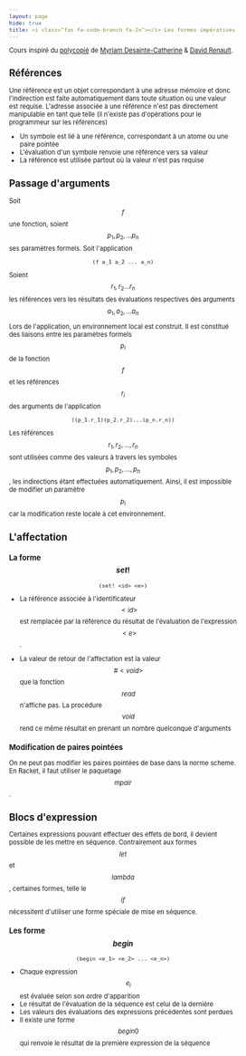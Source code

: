```yaml
---
layout: page
hide: true
title: <i class="fas fa-code-branch fa-2x"></i> Les formes impératives 
---
```

<script type="text/javascript" async
  src="https://cdn.mathjax.org/mathjax/latest/MathJax.js?config=TeX-MML-AM_CHTML">
</script>

Cours inspiré du
[polycopié](https://www.labri.fr/perso/myriam/Enseignement/Scheme/scheme.pdf)
de [Myriam Desainte-Catherine](https://www.labri.fr/perso/myriam/) & [David Renault](https://www.labri.fr/perso/renault/working/index.php).

<style>
html {
 zoom: 0.80;
}
</style>

## <i class="fas fa-code-branch"></i> Références 

Une référence est un objet correspondant à une adresse mémoire et donc
l'indirection est faite automatiquement dans toute situation où une valeur est
requise. L'adresse associée à une référence n'est pas directement manipulable en
tant que telle (il n'existe pas d'opérations pour le programmeur sur les
références)

* Un symbole est lié à une référence, correspondant à un atome ou une paire
  pointée 
* L'évaluation d'un symbole renvoie une référence vers sa valeur 
* La référence est utilisée partout où la valeur n'est pas requise

## <i class="fas fa-code-branch"></i> Passage d'arguments 

Soit $$f$$ une fonction, soient $$p_1,p_2, ... p_n$$ ses paramètres formels. Soit
l'application 

$$\texttt{(f a_1 a_2 ... a_n)}$$

Soient $$r_1, r_2 ... r_n$$ les références vers les résultats des évaluations
respectives des arguments $$a_1, a_2, ... a_n$$

Lors de l'application, un environnement local est construit. Il est constitué
des liaisons entre les paramètres formels $$p_i$$ de la fonction $$f$$ et les
références $$r_i$$ des arguments de l'application 

$$\texttt{((p_1.r_1)(p_2.r_2)...(p_n.r_n))}$$


Les références $$r_1,r_2,..., r_n$$ sont utilisées comme des valeurs à travers
les symboles $$p_1, p_2, ..., p_n$$, les indirections étant effectuées
automatiquement. Ainsi, il est impossible de modifier un paramètre $$p_i$$ car
la modification reste locale à cet environnement.

## <i class="fas fa-code-branch"></i> L'affectation 

### La forme $$set!$$

$$\texttt{(set! <id> <e>)}$$

* La référence associée à l'identificateur $$<id>$$ est remplacée par la référence
  du résultat de l'évaluation de l'expression $$<e>$$.
  
* La valeur de retour de l'affectation est la valeur $$\#<void>$$ que la fonction
$$read$$ n'affiche pas. La procédure $$void$$ rend ce même résultat en prenant un
nombre quelconque d'arguments

### Modification de paires pointées 

On ne peut pas modifier les paires pointées de base dans la norme scheme. En
Racket, il faut utiliser le paquetage $$mpair$$.

## <i class="fas fa-code-branch"></i> Blocs d'expression

Certaines expressions pouvant effectuer des effets de bord, il devient possible
de les mettre en séquence. Contrairement aux formes $$let$$ et $$lambda$$,
certaines formes, telle le $$if$$ nécessitent d'utiliser une forme spéciale de
mise en séquence. 

### Les forme $$begin$$

$$\texttt{(begin <e_1> <e_2> ... <e_n>)}$$

* Chaque expression $$e_i$$ est évaluée selon son ordre d'apparition 
* Le résultat de l'évaluation de la séquence est celui de la dernière 
* Les valeurs des évaluations des expressions précédentes sont perdues 
* Il existe une forme $$begin0$$ qui renvoie le résultat de la première
  expression de la séquence
